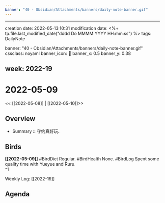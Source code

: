 ```yaml
---
banner: "40 - Obsidian/Attachments/banners/daily-note-banner.gif"
---
```

---
creation date: 2022-05-13 10:31
modification date: <%+ tp.file.last_modified_date("dddd Do MMMM YYYY HH:mm:ss") %>
tags: DailyNote

banner: "40 - Obsidian/Attachments/banners/daily-note-banner.gif"
cssclass: noyaml
banner_icon: 💌
banner_x: 0.5
banner_y: 0.38

week: 2022-19
---

# 2022-05-09

<< [[2022-05-08]] | [[2022-05-10]]>>


## Overview
- Summary :: 守约真好玩.
## Birds
**[[2022-05-09]]**
#BirdDiet Regular.
#BirdHealth None.
#BirdLog Spent some quality time with Yueyue and Ruru.  
^1

Weekly Log: [[2022-19]]

## Agenda






